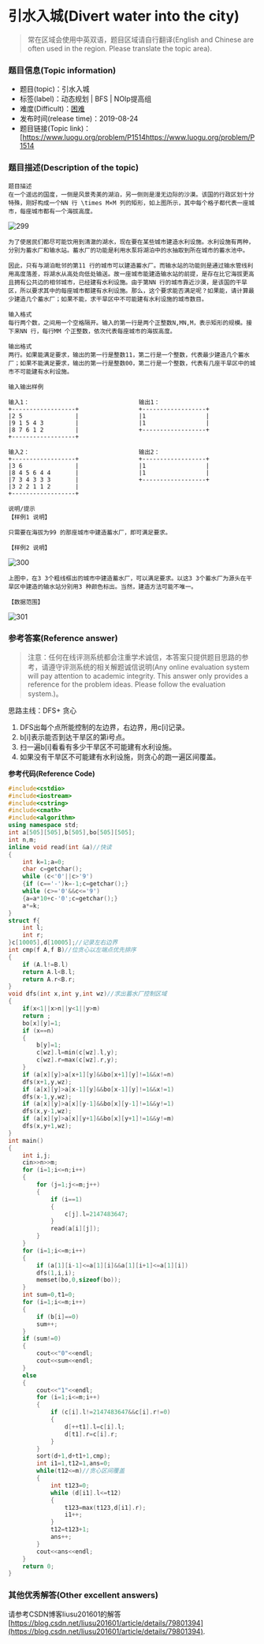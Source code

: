 # 引水入城(Divert water into the city)
> 常在区域会使用中英双语，题目区域请自行翻译(English and Chinese are often used in the region. Please translate the topic area).    <!--此句话必须存在(This sentence must exist)-->

### 题目信息(Topic information)

- 题目(topic)：引水入城
- 标签(label)：动态规划 | BFS | NOIp提高组
- 难度(Difficult)：[困难](../difficult)
- 发布时间(release time)：2019-08-24
- 题目链接(Topic link)：[https://www.luogu.org/problem/P1514https://www.luogu.org/problem/P1514

### 题目描述(Description of the topic)

```
题目描述
在一个遥远的国度，一侧是风景秀美的湖泊，另一侧则是漫无边际的沙漠。该国的行政区划十分特殊，刚好构成一个NN 行 \times M×M 列的矩形，如上图所示，其中每个格子都代表一座城市，每座城市都有一个海拔高度。
```
![299](../../assets/luoguP1514/299.png)
```
为了使居民们都尽可能饮用到清澈的湖水，现在要在某些城市建造水利设施。水利设施有两种，分别为蓄水厂和输水站。蓄水厂的功能是利用水泵将湖泊中的水抽取到所在城市的蓄水池中。

因此，只有与湖泊毗邻的第11 行的城市可以建造蓄水厂。而输水站的功能则是通过输水管线利用高度落差，将湖水从高处向低处输送。故一座城市能建造输水站的前提，是存在比它海拔更高且拥有公共边的相邻城市，已经建有水利设施。由于第NN 行的城市靠近沙漠，是该国的干旱区，所以要求其中的每座城市都建有水利设施。那么，这个要求能否满足呢？如果能，请计算最少建造几个蓄水厂；如果不能，求干旱区中不可能建有水利设施的城市数目。

输入格式
每行两个数，之间用一个空格隔开。输入的第一行是两个正整数N,MN,M，表示矩形的规模。接下来NN 行，每行MM 个正整数，依次代表每座城市的海拔高度。

输出格式
两行。如果能满足要求，输出的第一行是整数11，第二行是一个整数，代表最少建造几个蓄水厂；如果不能满足要求，输出的第一行是整数00，第二行是一个整数，代表有几座干旱区中的城市不可能建有水利设施。

输入输出样例

输入1：                               输出1：
+------------------+                 +------------------+
|2 5               |                 |1                 |
|9 1 5 4 3         |                 |1                 |
|8 7 6 1 2         |                 +------------------+
+------------------+

输入2：                               输出2：
+------------------+                 +------------------+
|3 6               |                 |1                 |
|8 4 5 6 4 4       |                 |1                 |
|7 3 4 3 3 3       |                 +------------------+
|3 2 2 1 1 2       |
+------------------+

说明/提示
【样例1 说明】

只需要在海拔为99 的那座城市中建造蓄水厂，即可满足要求。

【样例2 说明】
```
![300](../../assets/luoguP1514/300.png)
```
上图中，在3 3个粗线框出的城市中建造蓄水厂，可以满足要求。以这3 3个蓄水厂为源头在干旱区中建造的输水站分别用3 种颜色标出。当然，建造方法可能不唯一。

【数据范围】
```
![301](../../assets/luoguP1514/301.png)

### 参考答案(Reference answer)

> 注意：任何在线评测系统都会注重学术诚信，本答案只提供题目思路的参考，请遵守评测系统的相关解题诚信说明(Any online evaluation system will pay attention to academic integrity. This answer only provides a reference for the problem ideas. Please follow the evaluation system.)。

思路主线：DFS+ 贪心

1. DFS出每个点所能控制的左边界，右边界，用c[i]记录。
2. b[i]表示能否到达干旱区的第i号点。
3. 扫一遍b[i]看看有多少干旱区不可能建有水利设施。
4. 如果没有干旱区不可能建有水利设施，则贪心的跑一遍区间覆盖。


**参考代码(Reference Code)**

```C++
#include<cstdio>
#include<iostream>
#include<cstring>
#include<cmath>
#include<algorithm>
using namespace std;
int a[505][505],b[505],bo[505][505];
int n,m;
inline void read(int &a)//快读
{
    int k=1;a=0;
    char c=getchar();
    while (c<'0'||c>'9')
    {if (c=='-')k=-1;c=getchar();}
    while (c>='0'&&c<='9')
    {a=a*10+c-'0';c=getchar();}
    a*=k;
}
struct f{
    int l;
    int r;
}c[10005],d[10005];//记录左右边界
int cmp(f A,f B)//位贪心以左端点优先排序
{
    if (A.l!=B.l)
    return A.l<B.l;
    return A.r<B.r;
}
void dfs(int x,int y,int wz)//求出蓄水厂控制区域
{
    if(x<1||x>n||y<1||y>m)
    return ;
    bo[x][y]=1;
    if (x==n)
    {
        b[y]=1;
        c[wz].l=min(c[wz].l,y);
        c[wz].r=max(c[wz].r,y);
    }
    if (a[x][y]>a[x+1][y]&&bo[x+1][y]!=1&&x!=n)
    dfs(x+1,y,wz);
    if (a[x][y]>a[x-1][y]&&bo[x-1][y]!=1&&x!=1)
    dfs(x-1,y,wz);
    if (a[x][y]>a[x][y-1]&&bo[x][y-1]!=1&&y!=1)
    dfs(x,y-1,wz);
    if (a[x][y]>a[x][y+1]&&bo[x][y+1]!=1&&y!=m)
    dfs(x,y+1,wz);
}
int main()
{
    int i,j;
    cin>>n>>m;
    for (i=1;i<=n;i++)
    {
        for (j=1;j<=m;j++)
        {
            if (i==1)
            {
                c[j].l=2147483647;
            }
            read(a[i][j]);
        }
    }
    for (i=1;i<=m;i++)
    {
        if (a[1][i-1]<=a[1][i]&&a[1][i+1]<=a[1][i])
        dfs(1,i,i);
        memset(bo,0,sizeof(bo));
    }
    int sum=0,t1=0;
    for (i=1;i<=m;i++)
    {
        if (b[i]==0)
        sum++;
    }
    if (sum!=0)
    {
        cout<<"0"<<endl;
        cout<<sum<<endl;
    }
    else
    {
        cout<<"1"<<endl;
        for (i=1;i<=m;i++)
        {
            if (c[i].l!=2147483647&&c[i].r!=0)
            {
                d[++t1].l=c[i].l;
                d[t1].r=c[i].r;
            }
        }
        sort(d+1,d+t1+1,cmp);
        int i1=1,t12=1,ans=0;
        while(t12<=m)//贪心区间覆盖
        {
            int t123=0;
            while (d[i1].l<=t12)
            {
                t123=max(t123,d[i1].r);
                i1++;
            }
            t12=t123+1;
            ans++;
        }
        cout<<ans<<endl;
    }
    return 0;
}
```

### 其他优秀解答(Other excellent answers)

请参考CSDN博客liusu201601的解答[https://blog.csdn.net/liusu201601/article/details/79801394](https://blog.csdn.net/liusu201601/article/details/79801394).